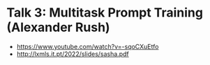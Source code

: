 # Talk 3: Multitask Prompt Training (Alexander Rush)
- https://www.youtube.com/watch?v=-sqoCXuEtfo
- http://lxmls.it.pt/2022/slides/sasha.pdf